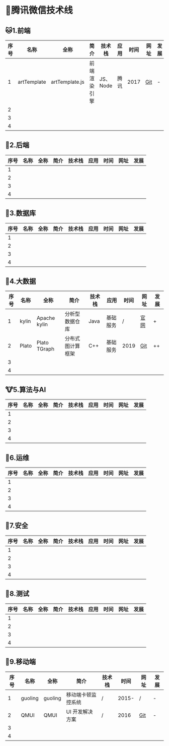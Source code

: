 # :hotel:腾讯微信技术线

## :cat:1.前端

| 序号 | 名称        | 全称           | 简介         | 技术栈   | 应用 | 时间 | 网址                                        | 发展 |
| ---- | ----------- | -------------- | ------------ | -------- | ---- | ---- | ------------------------------------------- | ---- |
| 1    | artTemplate | artTemplate.js | 前端渲染引擎 | JS、Node | 腾讯 | 2017 | [Git](http://aui.github.io/art%2Dtemplate/) | -    |
| 2    |             |                |              |          |      |      |                                             |      |
| 3    |             |                |              |          |      |      |                                             |      |
| 4    |             |                |              |          |      |      |                                             |      |

## :hamster:2.后端

| 序号 | 名称 | 全称 | 简介 | 技术栈 | 应用 | 时间 | 网址 | 发展 |
| ---- | ---- | ---- | ---- | ------ | ---- | ---- | ---- | ---- |
| 1    |      |      |      |        |      |      |      |      |
| 2    |      |      |      |        |      |      |      |      |
| 3    |      |      |      |        |      |      |      |      |
| 4    |      |      |      |        |      |      |      |      |

## :frog:3.数据库

| 序号 | 名称 | 全称 | 简介 | 技术栈 | 应用 | 时间 | 网址 | 发展 |
| ---- | ---- | ---- | ---- | ------ | ---- | ---- | ---- | ---- |
| 1    |      |      |      |        |      |      |      |      |
| 2    |      |      |      |        |      |      |      |      |
| 3    |      |      |      |        |      |      |      |      |
| 4    |      |      |      |        |      |      |      |      |

## :bear:4.大数据

| 序号 | 名称  | 全称         | 简介             | 技术栈 | 应用     | 时间 | 网址                                    | 发展 |
| ---- | ----- | ------------ | ---------------- | ------ | -------- | ---- | --------------------------------------- | ---- |
| 1    | kylin | Apache kylin | 分析型数据仓库   | Java   | 基础服务 | /    | [官网](http://kylin.apache.org/cn/)     | +    |
| 2    | Plato | Plato TGraph | 分布式图计算框架 | C++    | 基础服务 | 2019 | [Git](https://github.com/Tencent/plato) | ++   |
| 3    |       |              |                  |        |          |      |                                         |      |
| 4    |       |              |                  |        |          |      |                                         |      |

## :cow:5.算法与AI

| 序号 | 名称 | 全称 | 简介 | 技术栈 | 应用 | 时间 | 网址 | 发展 |
| ---- | ---- | ---- | ---- | ------ | ---- | ---- | ---- | ---- |
| 1    |      |      |      |        |      |      |      |      |
| 2    |      |      |      |        |      |      |      |      |
| 3    |      |      |      |        |      |      |      |      |
| 4    |      |      |      |        |      |      |      |      |

## :monkey:6.运维

| 序号 | 名称 | 全称 | 简介 | 技术栈 | 应用 | 时间 | 网址 | 发展 |
| ---- | ---- | ---- | ---- | ------ | ---- | ---- | ---- | ---- |
| 1    |      |      |      |        |      |      |      |      |
| 2    |      |      |      |        |      |      |      |      |
| 3    |      |      |      |        |      |      |      |      |
| 4    |      |      |      |        |      |      |      |      |

## :camel:7.安全

| 序号 | 名称 | 全称 | 简介 | 技术栈 | 应用 | 时间 | 网址 | 发展 |
| ---- | ---- | ---- | ---- | ------ | ---- | ---- | ---- | ---- |
| 1    |      |      |      |        |      |      |      |      |
| 2    |      |      |      |        |      |      |      |      |
| 3    |      |      |      |        |      |      |      |      |
| 4    |      |      |      |        |      |      |      |      |

## :panda_face:8.测试

| 序号 | 名称 | 全称 | 简介 | 技术栈 | 应用 | 时间 | 网址 | 发展 |
| ---- | ---- | ---- | ---- | ------ | ---- | ---- | ---- | ---- |
| 1    |      |      |      |        |      |      |      |      |
| 2    |      |      |      |        |      |      |      |      |
| 3    |      |      |      |        |      |      |      |      |
| 4    |      |      |      |        |      |      |      |      |

## :baby_chick:9.移动端

| 序号 | 名称    | 全称    | 简介               | 技术栈 | 时间  | 网址                           | 发展 |
| ---- | ------- | ------- | ------------------ | ------ | ----- | ------------------------------ | ---- |
| 1    | guoling | guoling | 移动端卡顿监控系统 | /      | 2015- | /                              | -    |
| 2    | QMUI    | QMUI    | UI 开发解决方案    | /      | 2016  | [Git](https://github.com/QMUI) | -    |
| 3    |         |         |                    |        |       |                                |      |
| 4    |         |         |                    |        |       |                                |      |